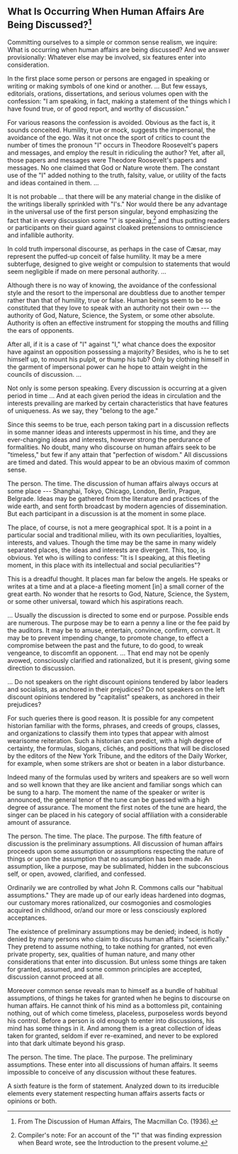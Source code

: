 ## What Is Occurring When Human Affairs Are Being Discussed?[^/20]

Committing ourselves to a simple or common sense
realism, we inquire: What is occurring when human affairs
are being discussed? And we answer provisionally:
Whatever else may be involved, six features enter into
consideration.

In the first place some person or persons are engaged in
speaking or writing or making symbols of one kind or
another. ... But few essays, editorials, orations, dissertations,
and serious volumes open with the confession: "I
am speaking, in fact, making a statement of the things
which I have found true, or of good report, and worthy of
discussion."

For various reasons the confession is avoided. Obvious
as the fact is, it sounds conceited. Humility, true or mock,
suggests the impersonal, the avoidance of the ego. Was it
not once the sport of critics to count the number of times
the pronoun "I" occurs in Theodore Roosevelt's papers and
messages, and employ the result in ridiculing the author?
Yet, after all, those papers and messages were Theodore
Roosevelt's papers and messages. No one claimed that
God or Nature wrote them. The constant use of the "I"
added nothing to the truth, falsity, value, or utility of the
facts and ideas contained in them. ...

It is not probable ... that there will be any material
change in the dislike of the writings liberally sprinkled
with "I's." Nor would there be any advantage in the universal
use of the first person singular, beyond emphasizing
the fact that in every discussion some "I" is speaking,[^/21]
and thus putting readers or participants on their guard
against cloaked pretensions to omniscience and infallible
authority.

[^/20]: From The Discussion of Human Affairs, The Macmillan
Co. (1936).

In cold truth impersonal discourse, as perhaps in the
case of Cæsar, may represent the puffed-up conceit of
false humility. It may be a mere subterfuge, designed to
give weight or compulsion to statements that would seem
negligible if made on mere personal authority. ...

Although there is no way of knowing, the avoidance of
the confessional style and the resort to the impersonal are
doubtless due to another temper rather than that of
humility, true or false. Human beings seem to be so constituted
that they love to speak with an authority not their
own --- the authority of God, Nature, Science, the System,
or some other absolute. Authority is often an effective
instrument for stopping the mouths and filling the ears of
opponents.

After all, if it is a case of "I" against "I," what chance
does the expositor have against an opposition possessing a
majority? Besides, who is he to set himself up, to mount
his pulpit, or thump his tub? Only by clothing himself in
the garment of impersonal power can he hope to attain
weight in the councils of discussion. ...

Not only is some person speaking. Every discussion is
occurring at a given period in time ... And at each
given period the ideas in circulation and the interests prevailing
are marked by certain characteristics that have
features of uniqueness. As we say, they "belong to the
age."

Since this seems to be true, each person taking part in
a discussion reflects in some manner ideas and interests
uppermost in his time, and they are ever-changing ideas
and interests, however strong the perdurance of formalities.
No doubt, many who discourse on human affairs seek to be
"timeless," but few if any attain that "perfection of wisdom."
All discussions are timed and dated. This would
appear to be an obvious maxim of common sense.

[^/21]: Compiler's note: For an account of the "I" that was
finding expression when Beard wrote, see the Introduction to
the present volume.

The person. The time. The discussion of human affairs
always occurs at some place --- Shanghai, Tokyo, Chicago,
London, Berlin, Prague, Belgrade. Ideas may be gathered
from the literature and practices of the wide earth, and
sent forth broadcast by modern agencies of dissemination.
But each participant in a discussion is at the moment in
some place.

The place, of course, is not a mere geographical spot. It
is a point in a particular social and traditional milieu, with
its own peculiarities, loyalties, interests, and values.
Though the time may be the same in many widely separated
places, the ideas and interests are divergent. This,
too, is obvious. Yet who is willing to confess: "It is I
speaking, at this fleeting moment, in this place with its
intellectual and social peculiarities"?

This is a dreadful thought. It places man far below the
angels. He speaks or writes at a time and at a place-a
fleeting moment \[in\] a small corner of the great earth. No
wonder that he resorts to God, Nature, Science, the System,
or some other universal, toward which his aspirations
reach.

... Usually the discussion is directed to some end or
purpose. Possible ends are numerous. The purpose may be
to earn a penny a line or the fee paid by the auditors. It
may be to amuse, entertain, convince, confirm, convert.
It may be to prevent impending change, to promote
change, to effect a compromise between the past and the
future, to do good, to wreak vengeance, to discomfit an
opponent. ... That end may not be openly avowed,
consciously clarified and rationalized, but it is present,
giving some direction to discussion.

... Do not speakers on the right discount opinions
tendered by labor leaders and socialists, as anchored in
their prejudices? Do not speakers on the left discount
opinions tendered by "capitalist" speakers, as anchored
in their prejudices?

For such queries there is good reason. It is possible for
any competent historian familiar with the forms, phrases,
and creeds of groups, classes, and organizations to classify
them into types that appear with almost wearisome reiteration.
Such a historian can predict, with a high degree
of certainty, the formulas, slogans, clichés, and positions
that will be disclosed by the editors of the New York
Tribune, and the editors of the Daily Worker, for example,
when some strikers are shot or beaten in a labor disturbance.

Indeed many of the formulas used by writers and
speakers are so well worn and so well known that they
are like ancient and familiar songs which can be sung to
a harp. The moment the name of the speaker or writer is
announced, the general tenor of the tune can be guessed
with a high degree of assurance. The moment the first
notes of the tune are heard, the singer can be placed in
his category of social affiliation with a considerable amount
of assurance.

The person. The time. The place. The purpose. The
fifth feature of discussion is the preliminary assumptions.
All discussion of human affairs proceeds upon some assumption
or assumptions respecting the nature of things or
upon the assumption that no assumption has been made.
An assumption, like a purpose, may be sublimated, hidden
in the subconscious self, or open, avowed, clarified,
and confessed.

Ordinarily we are controlled by what John R. Commons
calls our "habitual assumptions." They are made up of our
early ideas hardened into dogmas, our customary mores
rationalized, our cosmogonies and cosmologies acquired
in childhood, or/and our more or less consciously explored
acceptances.

The existence of preliminary assumptions may be denied;
indeed, is hotly denied by many persons who claim
to discuss human affairs "scientifically." They pretend to
assume nothing, to take nothing for granted, not even
private property, sex, qualities of human nature, and many
other considerations that enter into discussion. But unless
some things are taken for granted, assumed, and some
common principles are accepted, discussion cannot proceed
at all.

Moreover common sense reveals man to himself as a
bundle of habitual assumptions, of things he takes for
granted when he begins to discourse on human affairs.
He cannot think of his mind as a bottomless pit, containing
nothing, out of which come timeless, placeless,
purposeless words beyond his control. Before a person is
old enough to enter into discussions, his mind has some
things in it. And among them is a great collection of ideas
taken for granted, seldom if ever re-examined, and never
to be explored into that dark ultimate beyond his grasp.

The person. The time. The place. The purpose. The
preliminary assumptions. These enter into all discussions of
human affairs. It seems impossible to conceive of any discussion
without these features.

A sixth feature is the form of statement. Analyzed down
to its irreducible elements every statement respecting human
affairs asserts facts or opinions or both.
